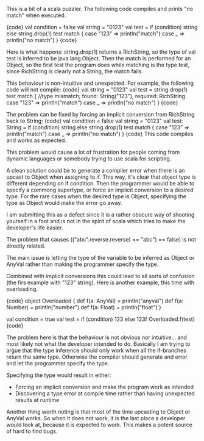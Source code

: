 This is a bit of a scala puzzler. The following code compiles and prints "no match" when executed.

{code}
val condition = false
val string = "0123"
val test = if (condition) string else string.drop(1)
test match {
    case "123" => println("match")
    case _ => println("no match")
}
{code}

Here is what happens: string.drop(1) returns a RichString, so the type of val test is inferred to be java.lang.Object. Then the match is performed for an Object, so the first test the program does while matching is the type test, since RichString is clearly not a String, the match fails.

This behaviour is non-intuitive and unexpected. For example, the following code will not compile:
{code}
val string = "0123"
val test = string.drop(1)
test match {
    //type mismatch; found: String("123"), required: RichString
    case "123" => println("match")
    case _ => println("no match")
}
{code}

The problem can be fixed by forcing an implicit conversion from RichString back to String:
{code}
val condition = false
val string = "0123"
val test: String = if (condition) string else string.drop(1)
test match {
    case "123" => println("match")
    case _ => println("no match")
}
{code}
This code compiles and works as expected.

This problem would cause a lot of frustration for people coming from dynamic languages or somebody trying to use scala for scripting.

A clean solution could be to generate a compiler error when there is an upcast to Object when assigning to if. This way, it's clear that object type is different depending on if condition. Then the programmer would be able to specify a commong supertype, or force an implicit conversion to a desired type. For the rare cases when the desired type is Object, specifying the type as Object would make the error go away.

I am submitting this as a defect since it is a rather obscure way of shooting yourself in a foot and is not in the spirit of scala which tries to make the developer's life easier.

The problem that causes (("abc".reverse.reverse) == "abc") == false) is not directly related.

The main issue is letting the type of the variable to be inferred as Object or AnyVal rather than making the programmer specify the type.

Combined with implicit conversions this could lead to all sorts of confusion (the firs example with "123" string).
Here is another example, this time with overloading.

{code}
object Overloaded {
    def f(a: AnyVal) = println("anyval")
    def f(a: Number) = println("number")
    def f(a: Float) = println("float")
}

val condition = true
val test = if (condition) 123 else 123f
Overloaded.f(test)
{code}

The problem here is that the behaviour is not obvious nor intuitive... and most likely not what the developer intended to do. Basically I am trying to argue that the type inference should only work when all the if-branches return the same type. Otherwise the compiler should generate and error and let the programmer specify the type.

Specifying the type would result in either:
- Forcing an implicit conversion and make the program work as intended
- Discovering a type error at compile time rather than having unexpected results at runtime

Another thing worth noting is that most of the time upcasting to Object or AnyVal works. So when it does not work, it is the last place a developer would look at, because it is expected to work. This makes a potent source of hard to find bugs.
